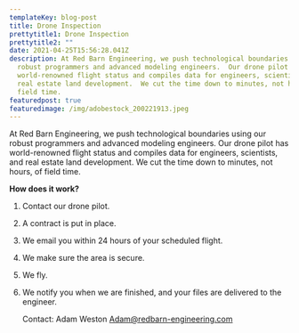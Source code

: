 ```yaml
---
templateKey: blog-post
title: Drone Inspection
prettytitle1: Drone Inspection
prettytitle2: ""
date: 2021-04-25T15:56:28.041Z
description: At Red Barn Engineering, we push technological boundaries using our
  robust programmers and advanced modeling engineers.  Our drone pilot has
  world-renowned flight status and compiles data for engineers, scientists, and
  real estate land development.  We cut the time down to minutes, not hours, of
  field time.
featuredpost: true
featuredimage: /img/adobestock_200221913.jpeg
---
```



At Red Barn Engineering, we push technological boundaries using our robust programmers and advanced modeling engineers.  Our drone pilot has world-renowned flight status and compiles data for engineers, scientists, and real estate land development.  We cut the time down to minutes, not hours, of field time.

**How does it work?**

1. Contact our drone pilot.
2. A contract is put in place.
3. We email you within 24 hours of your scheduled flight.
4. We make sure the area is secure.
5. We fly.
6. We notify you when we are finished, and your files are delivered to the engineer.

   Contact: Adam Weston 
   Adam@redbarn-engineering.com